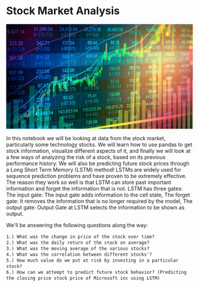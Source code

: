 # Stock Market Analysis 

![sum](https://github.com/Nahush04/stock_prediction/blob/main/images/Price-Predictions.jpeg)

In this notebook we will be looking at data from the stock market, particularly some technology stocks. We will learn how to use pandas to get stock information, visualize different aspects of it, and finally we will look at a few ways of analyzing the risk of a stock, based on its previous performance history. We will also be predicting future stock prices through a Long Short Term Memory (LSTM) method!
LSTMs are widely used for sequence prediction problems and have proven to be extremely effective. The reason they work so well is that LSTM can store past important information and forget the information that is not.
LSTM has three gates:
The input gate: The input gate adds information to the cell state,
The forget gate: It removes the information that is no longer required by the model,
The output gate: Output Gate at LSTM selects the information to be shown as output.

We'll be answering the following questions along the way:

    1.) What was the change in price of the stock over time?
    2.) What was the daily return of the stock on average?
    3.) What was the moving average of the various stocks?
    4.) What was the correlation between different stocks'?
    5.) How much value do we put at risk by investing in a particular stock?
    6.) How can we attempt to predict future stock behavior? (Predicting the closing price stock price of Microsoft inc using LSTM)
   
